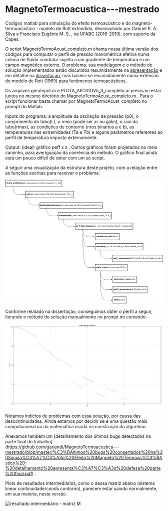 # MagnetoTermoacustica---mestrado
Códigos matlab para simulação do efeito termoacústico e do magneto-termoacústico - modelo de Rott extendido, desenvolvido por Gabriel R. A. Silva e Francisco Eugênio M. S. , na UFABC (2016-2019), com suporte da Capes.

O script MagnetoTermoAcust_completo.m chama nossa última versão dos códigos para computar o perfil de pressão manométrica efetiva numa coluna de fluído condutor sujeito a um gradiente de temperatura e um campo magnético externo.
O problema, sua modelagem e o método de solução implementados estão discutidos resumidamente na [apresentação](https://github.com/gariandi/MagnetoTermoacustica---mestrado/blob/master/Apresentacao.pdf) e em detalhe na [dissertação](https://github.com/gariandi/MagnetoTermoacustica---mestrado/blob/master/disserta%C3%A7%C3%A3o%20Gabriel%20R%20A%20Silva%20-%20Magneto%20Termoac%C3%BAstica.pdf),
mas baseia-se resumidamente numa extensão do modelo de Rott (1969) para fenômenos termoacústicos.

Os arquivos geraInput.m e PLOTA_ARTIGOV5_3_completo.m precisam estar juntos no mesmo diretório do MagnetoTermoAcust_completo.m . Para o script funcionar basta chamar por MagnetoTermoAcust_completo no prompt do Matlab.

Inputs do programa: a amplitude da oscilação de pressão (p0), o comprimento do tubo(L), o meio (pode ser ar ou gálio), o raio do tubo(rmax), as condições de contorno (nros binários a e b), as
temperaturas nas extremidades (Ta e Tb) e alguns parâmetros referentes ao perfil de temperatura imposto externamente.

Output: (ideal) gráfico peff x z . Outros gráficos foram projetados no meio caminho, para averiguação da coerência do método. O gráfico final
ainda está um pouco difícil de obter com um só script.

A seguir uma visualização da estrutura deste projeto, com a relação entre as funções escritas para resolver o problema:

![ESTRUTURA DO PROJETO](https://github.com/gariandi/MagnetoTermoacustica---mestrado/blob/master/ESTRUTURA%20DO%20PROJETO.png)

Conforme relatado na dissertação, conseguimos obter o perfil a seguir, iterando o método de solução manualmente no prompt de comando:

![Output manual](https://github.com/gariandi/MagnetoTermoacustica---mestrado/blob/master/Output%20manual.png)

Notamos indícios de problemas com essa solução, por causa das descontinuidades. Ainda estamos por decidir se é uma questão mais computacional ou da matemática usada na construção do algoritmo.

Anexamos também um [detalhamento dos últimos bugs detectados na parte final do trabalho] (https://github.com/gariandi/MagnetoTermoacustica---mestrado/blob/master/%C3%BAltimos%20bugs%20consertados%20na%20Simula%C3%A7%C3%A3o%20Efeito%20Magneto%20Termoac%C3%BAstico%20-%20detalhamento%20apresenta%C3%A7%C3%A3o%20defesa%20parte%20final.pdf) .

Plots de resultados intermediários, como o dessa matriz abaixo (sistema linear continuidade/conds contorno), parecem estar saindo normalmente, em sua maioria, nesta versão.

![resultado intermediário - matriz M](https://github.com/gariandi/MagnetoTermoacustica---mestrado/blob/master/resultado%20intermedi%C3%A1rio%20-%20matriz%20M.png)
